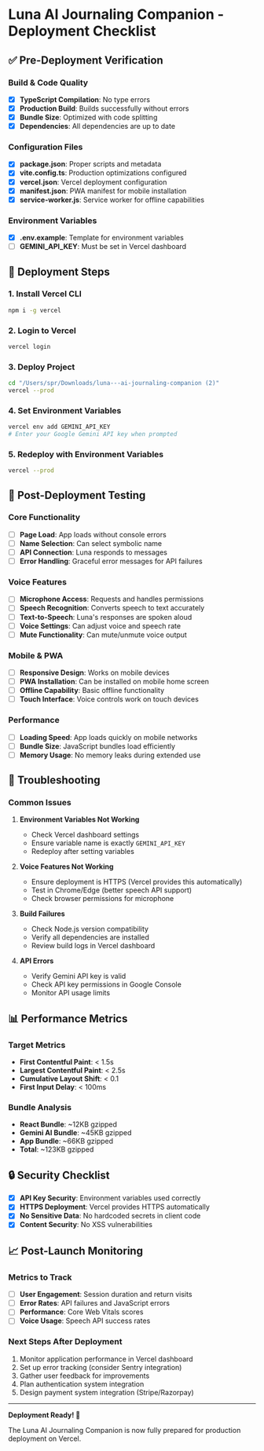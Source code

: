 # Luna AI Journaling Companion - Deployment Checklist

## ✅ Pre-Deployment Verification

### Build & Code Quality
- [x] **TypeScript Compilation**: No type errors
- [x] **Production Build**: Builds successfully without errors
- [x] **Bundle Size**: Optimized with code splitting
- [x] **Dependencies**: All dependencies are up to date

### Configuration Files
- [x] **package.json**: Proper scripts and metadata
- [x] **vite.config.ts**: Production optimizations configured
- [x] **vercel.json**: Vercel deployment configuration
- [x] **manifest.json**: PWA manifest for mobile installation
- [x] **service-worker.js**: Service worker for offline capabilities

### Environment Variables
- [x] **.env.example**: Template for environment variables
- [ ] **GEMINI_API_KEY**: Must be set in Vercel dashboard

## 🚀 Deployment Steps

### 1. Install Vercel CLI
```bash
npm i -g vercel
```

### 2. Login to Vercel
```bash
vercel login
```

### 3. Deploy Project
```bash
cd "/Users/spr/Downloads/luna---ai-journaling-companion (2)"
vercel --prod
```

### 4. Set Environment Variables
```bash
vercel env add GEMINI_API_KEY
# Enter your Google Gemini API key when prompted
```

### 5. Redeploy with Environment Variables
```bash
vercel --prod
```

## 🧪 Post-Deployment Testing

### Core Functionality
- [ ] **Page Load**: App loads without console errors
- [ ] **Name Selection**: Can select symbolic name
- [ ] **API Connection**: Luna responds to messages
- [ ] **Error Handling**: Graceful error messages for API failures

### Voice Features
- [ ] **Microphone Access**: Requests and handles permissions
- [ ] **Speech Recognition**: Converts speech to text accurately
- [ ] **Text-to-Speech**: Luna's responses are spoken aloud
- [ ] **Voice Settings**: Can adjust voice and speech rate
- [ ] **Mute Functionality**: Can mute/unmute voice output

### Mobile & PWA
- [ ] **Responsive Design**: Works on mobile devices
- [ ] **PWA Installation**: Can be installed on mobile home screen
- [ ] **Offline Capability**: Basic offline functionality
- [ ] **Touch Interface**: Voice controls work on touch devices

### Performance
- [ ] **Loading Speed**: App loads quickly on mobile networks
- [ ] **Bundle Size**: JavaScript bundles load efficiently
- [ ] **Memory Usage**: No memory leaks during extended use

## 🔧 Troubleshooting

### Common Issues

1. **Environment Variables Not Working**
   - Check Vercel dashboard settings
   - Ensure variable name is exactly `GEMINI_API_KEY`
   - Redeploy after setting variables

2. **Voice Features Not Working**
   - Ensure deployment is HTTPS (Vercel provides this automatically)
   - Test in Chrome/Edge (better speech API support)
   - Check browser permissions for microphone

3. **Build Failures**
   - Check Node.js version compatibility
   - Verify all dependencies are installed
   - Review build logs in Vercel dashboard

4. **API Errors**
   - Verify Gemini API key is valid
   - Check API key permissions in Google Console
   - Monitor API usage limits

## 📊 Performance Metrics

### Target Metrics
- **First Contentful Paint**: < 1.5s
- **Largest Contentful Paint**: < 2.5s
- **Cumulative Layout Shift**: < 0.1
- **First Input Delay**: < 100ms

### Bundle Analysis
- **React Bundle**: ~12KB gzipped
- **Gemini AI Bundle**: ~45KB gzipped
- **App Bundle**: ~66KB gzipped
- **Total**: ~123KB gzipped

## 🔒 Security Checklist

- [x] **API Key Security**: Environment variables used correctly
- [x] **HTTPS Deployment**: Vercel provides HTTPS automatically
- [x] **No Sensitive Data**: No hardcoded secrets in client code
- [x] **Content Security**: No XSS vulnerabilities

## 📈 Post-Launch Monitoring

### Metrics to Track
- [ ] **User Engagement**: Session duration and return visits
- [ ] **Error Rates**: API failures and JavaScript errors
- [ ] **Performance**: Core Web Vitals scores
- [ ] **Voice Usage**: Speech API success rates

### Next Steps After Deployment
1. Monitor application performance in Vercel dashboard
2. Set up error tracking (consider Sentry integration)
3. Gather user feedback for improvements
4. Plan authentication system integration
5. Design payment system integration (Stripe/Razorpay)

---

**Deployment Ready! 🎉**

The Luna AI Journaling Companion is now fully prepared for production deployment on Vercel.
